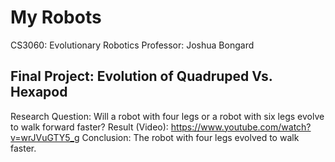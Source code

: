 # My Robots
CS3060: Evolutionary Robotics
Professor: Joshua Bongard
## Final Project: Evolution of Quadruped Vs. Hexapod
Research Question: Will a robot with four legs or a robot with six legs evolve to walk forward faster?
Result (Video): https://www.youtube.com/watch?v=wrJVuGTY5_g
Conclusion: The robot with four legs evolved to walk faster.
